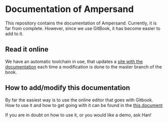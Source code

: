 # Documentation of Ampersand

This repository contains the documentation of Ampersand. Currently, it is far from complete. However, since we use GitBook, it has become easier to add to it. 

## Read it online
We have an automatic toolchain in use, that updates a [site with the documentation](https://www.gitbook.com/book/ampersandtarski/documentation) each time a modification is done to the master branch of the book. 

## How to add/modify this documentation

By far the easiest way is to use the online editor that goes with Gitbook. How to use it and how to get going with it can be found in the [this document](https://www.gitbook.com/book/ampersandtarski/the-tools-we-use-for-ampersand)

If you are in doubt on how to use it, or you would like a demo, ask Han!

